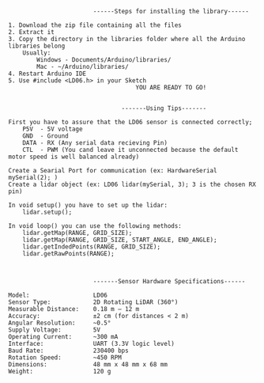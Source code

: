                             ------Steps for installing the library------
    
    1. Download the zip file containing all the files
    2. Extract it
    3. Copy the directory in the libraries folder where all the Arduino libraries belong 
        Usually:
            Windows - Documents/Arduino/libraries/
            Mac - ~/Arduino/libraries/
    4. Restart Arduino IDE
    5. Use #include <LD06.h> in your Sketch
                                        YOU ARE READY TO GO!
    
    
                                    -------Using Tips-------

    First you have to assure that the LD06 sensor is connected correctly;
        P5V  - 5V voltage
        GND  - Ground
        DATA - RX (Any serial data recieving Pin)
        CTL  - PWM (You cand leave it unconnected because the default motor speed is well balanced already)
    
    Create a Searial Port for communication (ex: HardwareSerial mySerial(2); )
    Create a lidar object (ex: LD06 lidar(mySerial, 3); 3 is the chosen RX pin)
    
    In void setup() you have to set up the lidar:
        lidar.setup(); 

    In void loop() you can use the following methods:
        lidar.getMap(RANGE, GRID_SIZE);
        lidar.getMap(RANGE, GRID_SIZE, START_ANGLE, END_ANGLE);
        lidar.getIndedPoints(RANGE, GRID_SIZE);
        lidar.getRawPoints(RANGE);



                            -------Sensor Hardware Specifications------

    Model:                  LD06
    Sensor Type:            2D Rotating LiDAR (360°)
    Measurable Distance:    0.18 m – 12 m
    Accuracy:               ±2 cm (for distances < 2 m) 
    Angular Resolution:     ~0.5°
    Supply Voltage:         5V 
    Operating Current:      ~300 mA 
    Interface:              UART (3.3V logic level) 
    Baud Rate:              230400 bps 
    Rotation Speed:         ~450 RPM 
    Dimensions:             48 mm x 48 mm x 68 mm
    Weight:                 120 g



